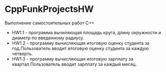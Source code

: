 # CppFunkProjectsHW
Выполнение самостоятельных работ C++
- HW1.1 - программа вычиляющая площадь круга, длину окружности и диаметр по введенному радиусу.
- HW1.2 - программу вычисляющая итоговую оценку студента за год.Пользователь вводит итоговую оценку студента за каждую четверть.
- HW1.3 - программу вычисляющая итоговую зарплату за квартал.Пользователь вводит зарплату за каждый месяц.
